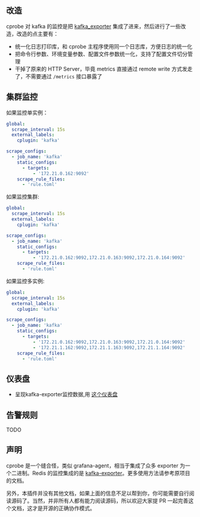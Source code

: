 ## 改造

cprobe 对 kafka 的监控是把 [kafka_exporter](https://github.com/danielqsj/kafka_exporter) 集成了进来，然后进行了一些改造，改造的点主要有：

- 统一化日志打印库，和 cprobe 主程序使用同一个日志库，方便日志的统一化
- 把命令行参数、环境变量参数、配置文件参数统一化，支持了配置文件切分管理
- 干掉了原来的 HTTP Server，毕竟 metrics 直接通过 remote write 方式发走了，不需要通过 `/metrics` 接口暴露了

## 集群监控

如果监控单实例：
```yaml
global:
  scrape_interval: 15s
  external_labels:
    cplugin: 'kafka'

scrape_configs:
  - job_name: 'kafka'
    static_configs:
      - targets:
          - '172.21.0.162:9092'
    scrape_rule_files:
      - 'rule.toml'
```

如果监控集群:
```yaml
global:
  scrape_interval: 15s
  external_labels:
    cplugin: 'kafka'

scrape_configs:
  - job_name: 'kafka'
    static_configs:
      - targets:
          - '172.21.0.162:9092,172.21.0.163:9092,172.21.0.164:9092'
    scrape_rule_files:
      - 'rule.toml'
```

如果监控多实例:
```yaml
global:
  scrape_interval: 15s
  external_labels:
    cplugin: 'kafka'

scrape_configs:
  - job_name: 'kafka'
    static_configs:
      - targets:
          - '172.21.0.162:9092,172.21.0.163:9092,172.21.0.164:9092'
          - '172.21.1.162:9092,172.21.1.163:9092,172.21.1.164:9092'
    scrape_rule_files:
      - 'rule.toml'
```

## 仪表盘

- 呈现kafka-exporter监控数据,用 [这个仪表盘](./dashboard/kafka-exporter.json)

## 告警规则

TODO

## 声明

cprobe 是一个缝合怪，类似 grafana-agent，相当于集成了众多 exporter 为一个二进制。Redis 的监控集成的是 [kafka-exporter](https://github.com/danielqsj/kafka_exporter)。更多使用方法请参考原项目的文档。

另外，本插件并没有其他文档，如果上面的信息不足以帮到你，你可能需要自行阅读源码了。当然，并非所有人都有能力阅读源码，所以欢迎大家提 PR 一起完善这个文档，这才是开源的正确协作模式。

